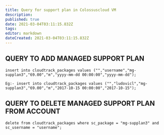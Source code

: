 ```yaml
---
title: Query for support plan in Colossuscloud VM
description: 
published: true
date: 2021-03-04T03:11:15.832Z
tags: 
editor: markdown
dateCreated: 2021-03-04T03:11:15.832Z
---
```


## QUERY TO ADD MANAGED SUPPORT PLAN

```
insert into cloudtrack_packages values ("","username","mg-supplan3","69.00","m","yyyy-mm-dd 00:00:00","yyyy-mm-dd");

Eg:- insert into cloudtrack_packages values ("","ludovicl","mg-supplan3","69.00","m","2017-10-15 00:00:00","2017-10-15");
```


## QUERY TO DELETE MANAGED SUPPORT PLAN FROM ACCOUNT

```
delete from cloudtrack_packages where sc_package = "mg-supplan3" and sc_username = "username";
```


